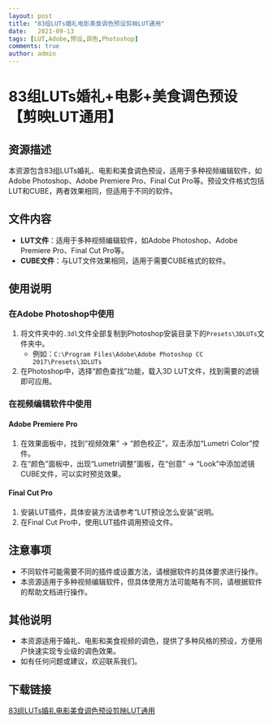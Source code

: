 ```yaml
---
layout: post
title: "83组LUTs婚礼电影美食调色预设剪映LUT通用"
date:   2021-09-13
tags: [LUT,Adobe,预设,调色,Photoshop]
comments: true
author: admin
---
```

# 83组LUTs婚礼+电影+美食调色预设【剪映LUT通用】

## 资源描述

本资源包含83组LUTs婚礼、电影和美食调色预设，适用于多种视频编辑软件，如Adobe Photoshop、Adobe Premiere Pro、Final Cut Pro等。预设文件格式包括LUT和CUBE，两者效果相同，但适用于不同的软件。

## 文件内容

- **LUT文件**：适用于多种视频编辑软件，如Adobe Photoshop、Adobe Premiere Pro、Final Cut Pro等。
- **CUBE文件**：与LUT文件效果相同，适用于需要CUBE格式的软件。

## 使用说明

### 在Adobe Photoshop中使用

1. 将文件夹中的`.3dl`文件全部复制到Photoshop安装目录下的`Presets\3DLUTs`文件夹中。
   - 例如：`C:\Program Files\Adobe\Adobe Photoshop CC 2017\Presets\3DLUTs`
2. 在Photoshop中，选择“颜色查找”功能，载入3D LUT文件，找到需要的滤镜即可应用。

### 在视频编辑软件中使用

#### Adobe Premiere Pro

1. 在效果面板中，找到“视频效果” -> “颜色校正”，双击添加“Lumetri Color”控件。
2. 在“颜色”面板中，出现“Lumetri调整”面板，在“创意” -> “Look”中添加滤镜CUBE文件，可以实时预览效果。

#### Final Cut Pro

1. 安装LUT插件，具体安装方法请参考“LUT预设怎么安装”说明。
2. 在Final Cut Pro中，使用LUT插件调用预设文件。

## 注意事项

- 不同软件可能需要不同的插件或设置方法，请根据软件的具体要求进行操作。
- 本资源适用于多种视频编辑软件，但具体使用方法可能略有不同，请根据软件的帮助文档进行操作。

## 其他说明

- 本资源适用于婚礼、电影和美食视频的调色，提供了多种风格的预设，方便用户快速实现专业级的调色效果。
- 如有任何问题或建议，欢迎联系我们。

## 下载链接

[83组LUTs婚礼电影美食调色预设剪映LUT通用](https://pan.quark.cn/s/56517cfec266)
